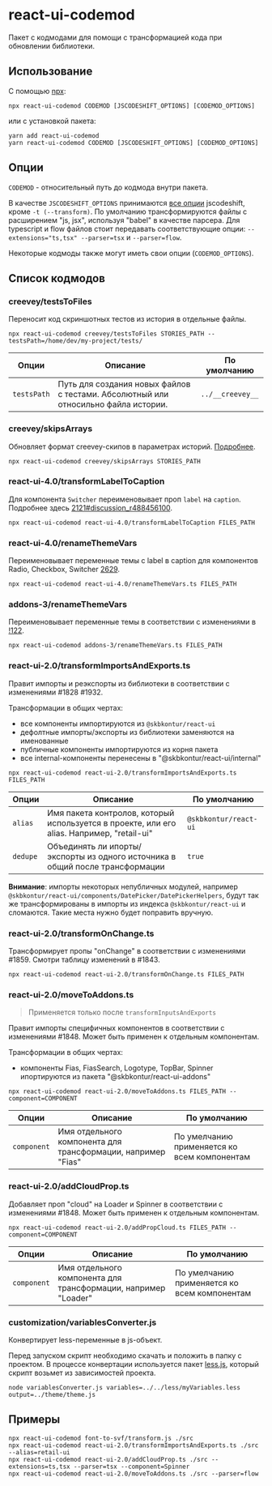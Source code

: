 # react-ui-codemod

Пакет с кодмодами для помощи с трансформацией кода при обновлении библиотеки.

## Использование

С помощью [npx](https://www.npmjs.com/package/npx):

```
npx react-ui-codemod CODEMOD [JSCODESHIFT_OPTIONS] [CODEMOD_OPTIONS]
```

или с установкой пакета:

```
yarn add react-ui-codemod
yarn react-ui-codemod CODEMOD [JSCODESHIFT_OPTIONS] [CODEMOD_OPTIONS]
```

## Опции

`CODEMOD` - относительный путь до кодмода внутри пакета.

В качестве `JSCODESHIFT_OPTIONS` принимаются [все опции](https://github.com/facebook/jscodeshift#usage-cli) jscodeshift, кроме `-t (--transform)`. По умолчанию трансформируются файлы с расширением "js, jsx", используя "babel" в качестве парсера. Для typescript и flow файлов стоит передавать соответствующие опции: `--extensions="ts,tsx" --parser=tsx` и `--parser=flow`.

Некоторые кодмоды также могут иметь свои опции (`CODEMOD_OPTIONS`).

## Список кодмодов

### creevey/testsToFiles

Переносит код скриншотных тестов из история в отдельные файлы.

```
npx react-ui-codemod creevey/testsToFiles STORIES_PATH --testsPath=/home/dev/my-project/tests/
```

| Опции | Описание | По умолчанию |
| ----- | -------- | ------------ |
| `testsPath`  | Путь для создания новых файлов с тестами. Абсолютный или относильно файла истории. | `../__creevey__` |

### creevey/skipsArrays

Обновляет формат creevey-скипов в параметрах историй. [Подробнее](https://github.com/creevey/creevey/pull/206).

```
npx react-ui-codemod creevey/skipsArrays STORIES_PATH
```

### react-ui-4.0/transformLabelToCaption

Для компонента `Switcher` переименовывает проп `label` на `caption`. Подробнее здесь [2121#discussion_r488456100](https://github.com/skbkontur/retail-ui/pull/2121#discussion_r488456100).

```
npx react-ui-codemod react-ui-4.0/transformLabelToCaption FILES_PATH
```

### react-ui-4.0/renameThemeVars

Переименовывает переменные темы с label в caption для компонентов Radio, Checkbox, Switcher [2629](https://github.com/skbkontur/retail-ui/pull/2629).

```
npx react-ui-codemod react-ui-4.0/renameThemeVars.ts FILES_PATH
```

### addons-3/renameThemeVars

Переименовывает переменные темы в соответствии с изменениями в [!122](https://git.skbkontur.ru/ui/ui-parking/-/merge_requests/122).

```
npx react-ui-codemod addons-3/renameThemeVars.ts FILES_PATH
```
### react-ui-2.0/transformImportsAndExports.ts

Правит импорты и реэкспорты из библиотеки в соответствии с изменениями #1828 #1932.

Трансформации в общих чертах:

- все компоненты импортируются из `@skbkontur/react-ui`
- дефолтные импорты/экспорты из библиотеки заменяются на именованные
- публичные компоненты импортируются из корня пакета
- все internal-компоненты перенесены в "@skbkontur/react-ui/internal"

```
npx react-ui-codemod react-ui-2.0/transformImportsAndExports.ts FILES_PATH
```

| Опции    | Описание                                                                                   | По умолчанию          |
| -------- | ------------------------------------------------------------------------------------------ | --------------------- |
| `alias`  | Имя пакета контролов, который используется в проекте, или его alias. Например, "retail-ui" | `@skbkontur/react-ui` |
| `dedupe` | Объединять ли ипорты/экспорты из одного источника в общий после трансформации              | `true`                |

<a name="transformOnChange"></a>**Внимание**: импорты некоторых непубличных модулей, например `@skbkontur/react-ui/components/DatePicker/DatePickerHelpers`, будут так же трансформированы в импорты из индекса `@skbkontur/react-ui` и сломаются. Такие места нужно будет поправить вручную.

### react-ui-2.0/transformOnChange.ts

Трансформирует пропы "onChange" в соответствии с изменениями #1859. Смотри таблицу изменений в #1843.

```
npx react-ui-codemod react-ui-2.0/transformOnChange.ts FILES_PATH
```

### react-ui-2.0/moveToAddons.ts

> Применяется только после `transformInputsAndExports`

Правит импорты специфичных компонентов в соответствии с изменениями #1848. Может быть применен к отдельным компонентам.

Трансформации в общих чертах:

- компоненты Fias, FiasSearch, Logotype, TopBar, Spinner ипортируются из пакета "@skbkontur/react-ui-addons"

```
npx react-ui-codemod react-ui-2.0/moveToAddons.ts FILES_PATH --component=COMPONENT
```

| Опции       | Описание                                                     | По умолчанию                                 |
| ----------- | ------------------------------------------------------------ | -------------------------------------------- |
| `component` | Имя отдельного компонента для трансформации, например "Fias" | По умелчанию применяется ко всем компонентам |

### react-ui-2.0/addCloudProp.ts

Добавляет проп "cloud" на Loader и Spinner в соответствии с изменениями #1848. Может быть применен к отдельным компонентам.

```
npx react-ui-codemod react-ui-2.0/addPropCloud.ts FILES_PATH --component=COMPONENT
```

| Опции       | Описание                                                       | По умолчанию                                 |
| ----------- | -------------------------------------------------------------- | -------------------------------------------- |
| `component` | Имя отдельного компонента для трансформации, например "Loader" | По умелчанию применяется ко всем компонентам |

### customization/variablesConverter.js

Конвертирует less-переменные в js-объект.

Перед запуском скрипт необходимо скачать и положить в папку с проектом. В процессе конвертации используется пакет [less.js](https://www.npmjs.com/package/less), который скрипт возьмет из зависимостей проекта.

```shell
node variablesConverter.js variables=../../less/myVariables.less output=../theme/theme.js
```

## Примеры

```
npx react-ui-codemod font-to-svf/transform.js ./src
npx react-ui-codemod react-ui-2.0/transformImportsAndExports.ts ./src --alias=retail-ui
npx react-ui-codemod react-ui-2.0/addCloudProp.ts ./src --extensions=ts,tsx --parser=tsx --component=Spinner
npx react-ui-codemod react-ui-2.0/moveToAddons.ts ./src --parser=flow
```
